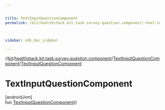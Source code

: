 ```yaml
---


title: TextInputQuestionComponent
permalink: /kit/healthstack.kit.task.survey.question.component/-text-input-question-component/-text-input-question-component.html



sidebar: sdk_doc_sidebar

---
```



//[kit](/kit.html)/[healthstack.kit.task.survey.question.component](../index.html)/[TextInputQuestionComponent](index.html)/[TextInputQuestionComponent](-text-input-question-component.html)



# TextInputQuestionComponent



[androidJvm]\
fun [TextInputQuestionComponent](-text-input-question-component.html)()






